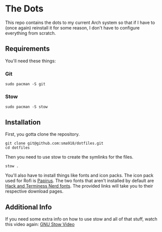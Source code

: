 # The Dots

This repo contains the dots to my current Arch system so that if I have to (once again) reinstall it for some reason, I don't have to configure everything from scratch.

## Requirements
You'll need these things: 

### Git

```
sudo pacman -S git
```

### Stow
```
sudo pacman -S stow
```

## Installation

First, you gotta clone the repository.

```
git clone git@github.com:sma918/dotfiles.git
cd dotfiles
```

Then you need to use stow to create the symlinks for the files.

```
stow .
```

You'll also have to install things like fonts and icon packs. The icon pack used for Rofi is [Papirus](https://github.com/PapirusDevelopmentTeam/papirus-icon-theme). The two fonts that aren't installed by default are [Hack and Terminess Nerd fonts](https://www.nerdfonts.com/font-downloads). The provided links will take you to their respective download pages.

## Additional Info
If you need some extra info on how to use stow and all of that stuff, watch this video again: [GNU Stow Video](https://www.youtube.com/watch?v=y6XCebnB9gs)
